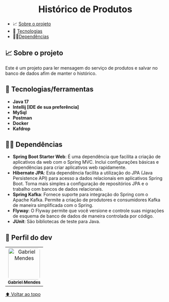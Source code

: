 <h1 id="nome-do-projeto" align="center">Histórico de Produtos</h1>

- 📈 [Sobre o projeto](#about)
- 🤖 [Tecnologias](#technologies)
- 🧑‍🔧[Dependências](#dependencies)

<h2 id="about">📈 Sobre o projeto</h2> 

  Este é um projeto para ler mensagem do serviço de produtos e salvar no banco de dados afim de manter o histórico.

<h2 id="technologies">🤖 Tecnologias/ferramentas</h2>  

- **Java 17**
- **Intellij [IDE de sua preferência]**
- **MySql**
- **Postman**
- **Docker**
- **Kafdrop**

<h2 id="dependencies">🧑‍🔧 Dependências</h2>  

- **Spring Boot Starter Web**: É uma dependência que facilita a criação de aplicativos da web com o Spring MVC. Inclui configurações básicas e dependências para criar aplicativos web rapidamente.
- **Hibernate JPA**: Esta dependência facilita a utilização do JPA (Java Persistence API) para acesso a dados relacionais em aplicativos Spring Boot. Torna mais simples a configuração de repositórios JPA e o trabalho com bancos de dados relacionais.
- **Spring Kafka**: Fornece suporte para integração do Spring com o Apache Kafka. Permite a criação de produtores e consumidores Kafka de maneira simplificada com o Spring.
- **Flyway**: O Flyway permite que você versione e controle suas migrações de esquema de banco de dados de maneira controlada por código.
- **JUnit**: São bibliotecas de teste para Java.

## 🤝 Perfil do dev

<table>
  <tr>
    <td align="center">
      <a href="https://www.linkedin.com/in/gabriel-mendes-3a668917b/">
        <img style="border-radius: 8px" src="https://avatars.githubusercontent.com/Gabriel-developer-01" width="100px;" alt="Gabriel Mendes"/><br>
        <sub>
          <b>Gabriel Mendes</b>
        </sub>
      </a>
    </td>
  </tr>
</table>

[⬆ Voltar ao topo](#nome-do-projeto)

